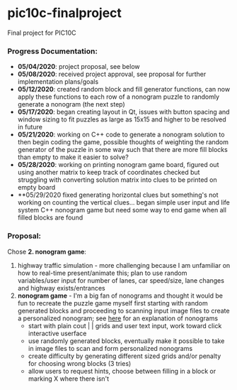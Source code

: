 # pic10c-finalproject
Final project for PIC10C

### Progress Documentation:
* **05/04/2020**: project proposal, see below
* **05/08/2020**: received project approval, see proposal for further implementation plans/goals
* **05/12/2020**: created random block and fill generator functions, can now apply these functions to each row of a nonogram puzzle to randomly generate a nonogram (the next step)
* **05/17/2020**: began creating layout in Qt, issues with button spacing and window sizing to fit puzzles as large as 15x15 and higher to be resolved in future
* **05/21/2020**: working on C++ code to generate a nonogram solution to then begin coding the game, possible thoughts of weighting the random generator of the puzzle in some way such that there are more fill blocks than empty to make it easier to solve?
* **05/28/2020**: working on printing nonogram game board, figured out using another matrix to keep track of coordinates checked but struggling with converting solution matrix into clues to be printed on empty board
* **05/29/2020 fixed generating horizontal clues but something's not working on counting the vertical clues... began simple user input and life system C++ nonogram game but need some way to end game when all filled blocks are found


### Proposal:
Chose **2. nonogram game**:
1. highway traffic simulation - more challenging because I am unfamiliar on how to real-time present/animate this; plan to use random variables/user input for number of lanes, car speed/size, lane changes and highway exists/entrances
2. **nonogram game** - I'm a big fan of nonograms and thought it would be fun to recreate the puzzle game myself first starting with random generated blocks and proceeding to scanning input image files to create a personalized nonogram; see [here](https://en.wikipedia.org/wiki/Nonogram) for an explanation of nonograms
    * start with plain cout | | grids and user text input, work toward click interactive userface
    * use randomly generated blocks, eventually make it possible to take in image files to scan and form personalized nonograms
    * create difficulty by generating different sized grids and/or penalty for choosing wrong blocks (3 tries)
    * allow users to request hints, choose between filling in a block or marking X where there isn't
